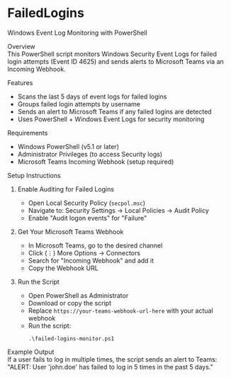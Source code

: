 # FailedLogins

Windows Event Log Monitoring with PowerShell  

Overview  
This PowerShell script monitors Windows Security Event Logs for failed login attempts (Event ID 4625) and sends alerts to Microsoft Teams via an Incoming Webhook.  

Features  
- Scans the last 5 days of event logs for failed logins  
- Groups failed login attempts by username  
- Sends an alert to Microsoft Teams if any failed logins are detected  
- Uses PowerShell + Windows Event Logs for security monitoring  

Requirements  
- Windows PowerShell (v5.1 or later)  
- Administrator Privileges (to access Security logs)  
- Microsoft Teams Incoming Webhook (setup required)  

Setup Instructions  

1. Enable Auditing for Failed Logins  
   - Open Local Security Policy (`secpol.msc`)  
   - Navigate to: Security Settings → Local Policies → Audit Policy  
   - Enable "Audit logon events" for "Failure"  

2. Get Your Microsoft Teams Webhook  
   - In Microsoft Teams, go to the desired channel  
   - Click (⋮) More Options → Connectors  
   - Search for "Incoming Webhook" and add it  
   - Copy the Webhook URL  

3. Run the Script  
   - Open PowerShell as Administrator  
   - Download or copy the script  
   - Replace `https://your-teams-webhook-url-here` with your actual webhook  
   - Run the script:  
     ```
     .\failed-logins-monitor.ps1
     ```  

Example Output  
If a user fails to log in multiple times, the script sends an alert to Teams:  
"ALERT: User 'john.doe' has failed to log in 5 times in the past 5 days."  


